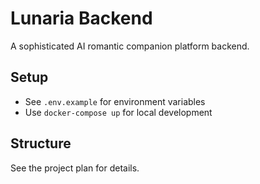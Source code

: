 # Lunaria Backend

A sophisticated AI romantic companion platform backend.

## Setup

- See `.env.example` for environment variables
- Use `docker-compose up` for local development

## Structure

See the project plan for details. 